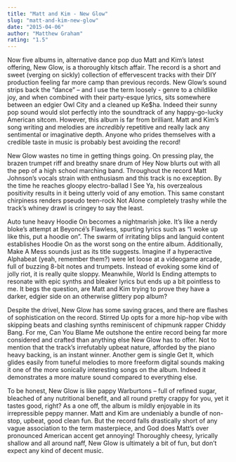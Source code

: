 ```yaml
---
title: "Matt and Kim - New Glow"
slug: "matt-and-kim-new-glow"
date: "2015-04-06"
author: "Matthew Graham"
rating: "1.5"
---
```


Now five albums in, alternative dance pop duo Matt and Kim’s latest offering, New Glow, is a thoroughly kitsch affair. The record is a short and sweet (verging on sickly) collection of effervescent tracks with their DIY production feeling far more camp than previous records. New Glow’s sound strips back the “dance” – and I use the term loosely - genre to a childlike joy, and when combined with their party-esque lyrics, sits somewhere between an edgier Owl City and a cleaned up Ke$ha. Indeed their sunny pop sound would slot perfectly into the soundtrack of any happy-go-lucky American sitcom. However, this album is far from brilliant. Matt and Kim’s song writing and melodies are _incredibly_ repetitive and really lack any sentimental or imaginative depth. Anyone who prides themselves with a credible taste in music is probably best avoiding the record!

New Glow wastes no time in getting things going. On pressing play, the brazen trumpet riff and breathy snare drum of Hey Now blurts out with all the pep of a high school marching band. Throughout the record Matt Johnson’s vocals strain with enthusiasm and this track is no exception. By the time he reaches gloopy electro-ballad I See Ya, his overzealous positivity results in it being utterly void of any emotion. This same constant chirpiness renders pseudo teen-rock Not Alone completely trashy while the track’s whiney drawl is cringey to say the least.

Auto tune heavy Hoodie On becomes a nightmarish joke. It’s like a nerdy bloke’s attempt at Beyoncé’s Flawless, spurting lyrics such as “I woke up like this, put a hoodie on”. The swarm of irritating blips and languid content establishes Hoodie On as the worst song on the entire album. Additionally, Make A Mess sounds just as its title suggests. Imagine if a hyperactive Alphabeat (yeah, remember them?) were let loose at a videogame arcade, full of buzzing 8-bit notes and trumpets. Instead of evoking some kind of jolly riot, it is really quite sloppy. Meanwhile, World Is Ending attempts to resonate with epic synths and bleaker lyrics but ends up a bit pointless to me. It begs the question, are Matt and Kim trying to prove they have a darker, edgier side on an otherwise glittery pop album?

Despite the drivel, New Glow has some saving graces, and there are flashes of sophistication on the record. Stirred Up opts for a more hip-hop vibe with skipping beats and clashing synths reminiscent of chipmunk rapper Chiddy Bang. For me, Can You Blame Me outshone the entire record being far more considered and crafted than anything else New Glow has to offer. Not to mention that the track’s irrefutably upbeat nature, afforded by the piano heavy backing, is an instant winner. Another gem is single Get It, which glides easily from tuneful melodies to more freeform digital sounds making it one of the more sonically interesting songs on the album. Indeed it demonstrates a more mature sound compared to everything else.

To be honest, New Glow is like pappy Warburtons – full of refined sugar, bleached of any nutritional benefit, and all round pretty crappy for you, yet it tastes good, right? As a one off, the album is mildly enjoyable in its irrepressible peppy manner. Matt and Kim are undeniably a bundle of non-stop, upbeat, good clean fun. But the record falls drastically short of any vague association to the term masterpiece, and God does Matt’s over pronounced American accent get annoying! Thoroughly cheesy, lyrically shallow and all around naff, New Glow is ultimately a bit of fun, but don’t expect any kind of decent music.
